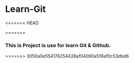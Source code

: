 # Learn-Git
<<<<<<< HEAD
    
=======
<h3>This is Project is use for learn Git & Github.</h3>
>>>>>>> 3050a0e554176254428af04090a519af0c53dbd6
